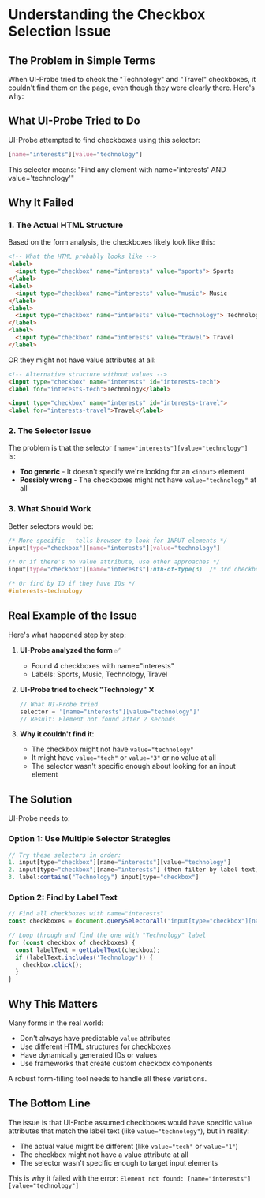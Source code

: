 # Understanding the Checkbox Selection Issue

## The Problem in Simple Terms

When UI-Probe tried to check the "Technology" and "Travel" checkboxes, it couldn't find them on the page, even though they were clearly there. Here's why:

## What UI-Probe Tried to Do

UI-Probe attempted to find checkboxes using this selector:
```css
[name="interests"][value="technology"]
```

This selector means: "Find any element with name='interests' AND value='technology'"

## Why It Failed

### 1. The Actual HTML Structure
Based on the form analysis, the checkboxes likely look like this:

```html
<!-- What the HTML probably looks like -->
<label>
  <input type="checkbox" name="interests" value="sports"> Sports
</label>
<label>
  <input type="checkbox" name="interests" value="music"> Music
</label>
<label>
  <input type="checkbox" name="interests" value="technology"> Technology
</label>
<label>
  <input type="checkbox" name="interests" value="travel"> Travel
</label>
```

OR they might not have value attributes at all:

```html
<!-- Alternative structure without values -->
<input type="checkbox" name="interests" id="interests-tech">
<label for="interests-tech">Technology</label>

<input type="checkbox" name="interests" id="interests-travel">
<label for="interests-travel">Travel</label>
```

### 2. The Selector Issue

The problem is that the selector `[name="interests"][value="technology"]` is:
- **Too generic** - It doesn't specify we're looking for an `<input>` element
- **Possibly wrong** - The checkboxes might not have `value="technology"` at all

### 3. What Should Work

Better selectors would be:

```css
/* More specific - tells browser to look for INPUT elements */
input[type="checkbox"][name="interests"][value="technology"]

/* Or if there's no value attribute, use other approaches */
input[type="checkbox"][name="interests"]:nth-of-type(3)  /* 3rd checkbox */

/* Or find by ID if they have IDs */
#interests-technology
```

## Real Example of the Issue

Here's what happened step by step:

1. **UI-Probe analyzed the form** ✅
   - Found 4 checkboxes with name="interests"
   - Labels: Sports, Music, Technology, Travel

2. **UI-Probe tried to check "Technology"** ❌
   ```javascript
   // What UI-Probe tried
   selector = '[name="interests"][value="technology"]'
   // Result: Element not found after 2 seconds
   ```

3. **Why it couldn't find it**:
   - The checkbox might not have `value="technology"`
   - It might have `value="tech"` or `value="3"` or no value at all
   - The selector wasn't specific enough about looking for an input element

## The Solution

UI-Probe needs to:

### Option 1: Use Multiple Selector Strategies
```javascript
// Try these selectors in order:
1. input[type="checkbox"][name="interests"][value="technology"]
2. input[type="checkbox"][name="interests"] (then filter by label text)
3. label:contains("Technology") input[type="checkbox"]
```

### Option 2: Find by Label Text
```javascript
// Find all checkboxes with name="interests"
const checkboxes = document.querySelectorAll('input[type="checkbox"][name="interests"]');

// Loop through and find the one with "Technology" label
for (const checkbox of checkboxes) {
  const labelText = getLabelText(checkbox);
  if (labelText.includes('Technology')) {
    checkbox.click();
  }
}
```

## Why This Matters

Many forms in the real world:
- Don't always have predictable `value` attributes
- Use different HTML structures for checkboxes
- Have dynamically generated IDs or values
- Use frameworks that create custom checkbox components

A robust form-filling tool needs to handle all these variations.

## The Bottom Line

The issue is that UI-Probe assumed checkboxes would have specific `value` attributes that match the label text (like `value="technology"`), but in reality:
- The actual value might be different (like `value="tech"` or `value="1"`)
- The checkbox might not have a value attribute at all
- The selector wasn't specific enough to target input elements

This is why it failed with the error: `Element not found: [name="interests"][value="technology"]`
